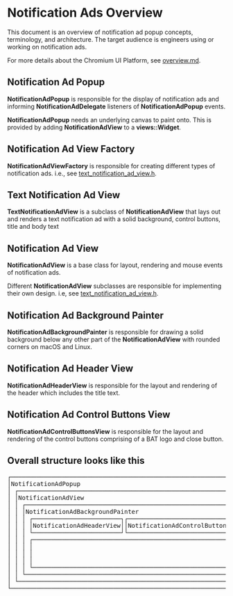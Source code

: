# Notification Ads Overview

This document is an overview of notification ad popup concepts, terminology, and architecture. The target audience is engineers using or working on notification ads.

For more details about the Chromium UI Platform, see [overview.md].

## Notification Ad Popup

**NotificationAdPopup** is responsible for the display of notification ads and informing **NotificationAdDelegate** listeners of **NotificationAdPopup** events.

**NotificationAdPopup** needs an underlying canvas to paint onto. This is provided by adding **NotificationAdView** to a **views::Widget**.

## Notification Ad View Factory

**NotificationAdViewFactory** is responsible for creating different types of notification ads. i.e., see [text_notification_ad_view.h](./text_notification_ad_view.h).

## Text Notification Ad View

**TextNotificationAdView** is a subclass of **NotificationAdView** that lays out and renders a text notification ad with a solid background, control buttons, title and body text

## Notification Ad View

**NotificationAdView** is a base class for layout, rendering and mouse events of notification ads.

Different **NotificationAdView** subclasses are responsible for implementing their own design. i.e, see [text_notification_ad_view.h](./text_ad_notification_view.h).

## Notification Ad Background Painter

**NotificationAdBackgroundPainter** is responsible for drawing a solid background below any other part of the **NotificationAdView** with rounded corners on macOS and Linux.

## Notification Ad Header View

**NotificationAdHeaderView** is responsible for the layout and rendering of the header which includes the title text.

## Notification Ad Control Buttons View

**NotificationAdControlButtonsView** is responsible for the layout and rendering of the control buttons comprising of a BAT logo and close button.

## Overall structure looks like this

<pre>
┌──────────────────────────────────────────────────────────────────┐
│NotificationAdPopup                                               │
│ ┌──────────────────────────────────────────────────────────────┐ │
│ │NotificationAdView                                            │ │
│ │ ┌──────────────────────────────────────────────────────────┐ │ │
│ │ │NotificationAdBackgroundPainter                           │ │ │
│ │ │ ┌────────────────────────┐┌────────────────────────────┐ │ │ │
│ │ │ │NotificationAdHeaderView││NotificationAdControlButtons│ │ │ │
│ │ │ └────────────────────────┘└────────────────────────────┘ │ │ │
│ │ │ ┌──────────────────────────────────────────────────────┐ │ │ │
│ │ │ │                                                      │ │ │ │
│ │ │ │                                                      │ │ │ │
│ │ │ │                                                      │ │ │ │
│ │ │ └──────────────────────────────────────────────────────┘ │ │ │
│ │ └──────────────────────────────────────────────────────────┘ │ │
│ └──────────────────────────────────────────────────────────────┘ │
└──────────────────────────────────────────────────────────────────┘
</pre>

[overview.md]: https://chromium.googlesource.com/chromium/src/+/master/docs/ui/views/overview.md
